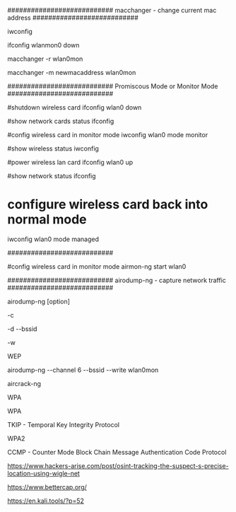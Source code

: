 
###########################
macchanger - change current mac address
###########################


iwconfig

ifconfig wlanmon0 down

macchanger -r wlan0mon

macchanger -m newmacaddress wlan0mon

###########################
Promiscous Mode or Monitor Mode
###########################

#shutdown wireless card
ifconfig wlan0 down

#show network cards status
ifconfig

#config wireless card in monitor mode
iwconfig wlan0 mode monitor

#show wireless status
iwconfig

#power wireless lan card
ifconfig wlan0 up

#show network status
ifconfig

# configure wireless card back into normal mode
iwconfig wlan0 mode managed

###########################

#config wireless card in monitor mode
airmon-ng start wlan0


###########################
airodump-ng - capture network traffic
###########################

airodump-ng [option] <interface>

-c <channel>

-d <bssid>
--bssid <bssid>

-w <dumpfile>

WEP 

airodump-ng --channel 6 --bssid <mac> --write <filename> wlan0mon

aircrack-ng <filename>

WPA

WPA

TKIP - Temporal Key Integrity Protocol

WPA2

CCMP - Counter Mode Block Chain Message Authentication Code Protocol




https://www.hackers-arise.com/post/osint-tracking-the-suspect-s-precise-location-using-wigle-net


https://www.bettercap.org/

https://en.kali.tools/?p=52

